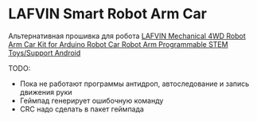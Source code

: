 # LAFVIN Smart Robot Arm Car
Альтернативная прошивка для робота [LAFVIN Mechanical 4WD Robot Arm Car Kit for Arduino Robot Car Robot Arm Programmable STEM Toys/Support Android](https://lafvintech.com/products/lafvin-mechanical-4wd-robot-arm-car-kit-for-arduino-robot-car-robot-arm-programmable-stem-toys-support-android-1)

TODO:
* Пока не работают программы антидроп, автоследование и запись движения руки
* Геймпад генерирует ошибочную команду
* CRC надо сделать в пакет геймпада
